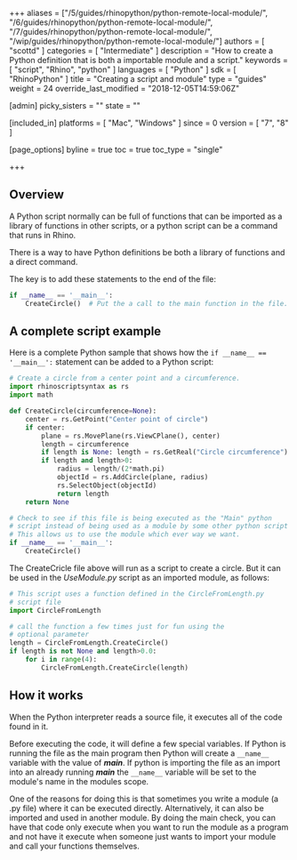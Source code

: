 +++
aliases = ["/5/guides/rhinopython/python-remote-local-module/", "/6/guides/rhinopython/python-remote-local-module/", "/7/guides/rhinopython/python-remote-local-module/", "/wip/guides/rhinopython/python-remote-local-module/"]
authors = [ "scottd" ]
categories = [ "Intermediate" ]
description = "How to create a Python definition that is both a importable module and a script."
keywords = [ "script", "Rhino", "python" ]
languages = [ "Python" ]
sdk = [ "RhinoPython" ]
title = "Creating a script and module"
type = "guides"
weight = 24
override_last_modified = "2018-12-05T14:59:06Z"

[admin]
picky_sisters = ""
state = ""

[included_in]
platforms = [ "Mac", "Windows" ]
since = 0
version = [  "7", "8" ]

[page_options]
byline = true
toc = true
toc_type = "single"

+++

## Overview

A Python script normally can be full of functions that can be imported as a library of functions in other scripts, or a python script can be a command that runs in Rhino.  

There is a way to have Python definitions be both a library of functions and a direct command.

The key is to add these statements to the end of the file:

```python
if __name__ == '__main__':
    CreateCircle()  # Put the a call to the main function in the file.    
```

## A complete script example

Here is a complete Python sample that shows how the `if __name__ == '__main__':` statement can be added to a Python script:

```python
# Create a circle from a center point and a circumference.
import rhinoscriptsyntax as rs
import math

def CreateCircle(circumference=None):
    center = rs.GetPoint("Center point of circle")
    if center:
        plane = rs.MovePlane(rs.ViewCPlane(), center)
        length = circumference
        if length is None: length = rs.GetReal("Circle circumference")
        if length and length>0:
            radius = length/(2*math.pi)
            objectId = rs.AddCircle(plane, radius)
            rs.SelectObject(objectId)
            return length
    return None

# Check to see if this file is being executed as the "Main" python
# script instead of being used as a module by some other python script
# This allows us to use the module which ever way we want.
if __name__ == '__main__':
    CreateCircle()

```

The CreateCricle file above will run as a script to create a circle.  But it can be used in the *UseModule.py* script as an imported module, as follows:

```python
# This script uses a function defined in the CircleFromLength.py
# script file
import CircleFromLength

# call the function a few times just for fun using the
# optional parameter
length = CircleFromLength.CreateCircle()
if length is not None and length>0.0:
    for i in range(4):
        CircleFromLength.CreateCircle(length)
```

## How it works

When the Python interpreter reads a source file, it executes all of the code found in it.

Before executing the code, it will define a few special variables. If Python is running the file as the main program then Python will create a `__name__` variable with the value of *__main__*. If python is importing the file as an import into an already running *__main__* the `__name__` variable will be set to the module's name in the modules scope.

One of the reasons for doing this is that sometimes you write a module (a .py file) where it can be executed directly. Alternatively, it can also be imported and used in another module. By doing the main check, you can have that code only execute when you want to run the module as a program and not have it execute when someone just wants to import your module and call your functions themselves.
